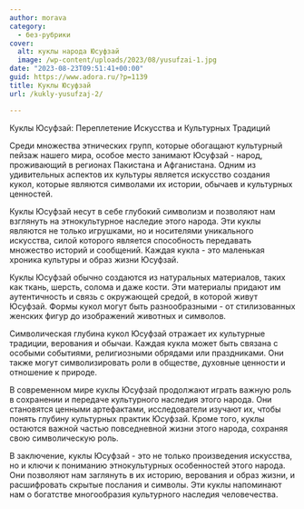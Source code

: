 ```yaml
---
author: morava
category:
  - без-рубрики
cover:
  alt: куклы народа Юсуфзай
  image: /wp-content/uploads/2023/08/yusufzai-1.jpg
date: "2023-08-23T09:51:41+00:00"
guid: https://www.adora.ru/?p=1139
title: Куклы Юсуфзай
url: /kukly-yusufzaj-2/

---
```

Куклы Юсуфзай: Переплетение Искусства и Культурных Традиций

Среди множества этнических групп, которые обогащают культурный пейзаж нашего мира, особое место занимают Юсуфзай \- народ, проживающий в регионах Пакистана и Афганистана. Одним из удивительных аспектов их культуры является искусство создания кукол, которые являются символами их истории, обычаев и культурных ценностей.

Куклы Юсуфзай несут в себе глубокий символизм и позволяют нам взглянуть на этнокультурное наследие этого народа. Эти куклы являются не только игрушками, но и носителями уникального искусства, силой которого является способность передавать множество историй и сообщений. Каждая кукла \- это маленькая хроника культуры и образ жизни Юсуфзай.

Куклы Юсуфзай обычно создаются из натуральных материалов, таких как ткань, шерсть, солома и даже кости. Эти материалы придают им аутентичность и связь с окружающей средой, в которой живут Юсуфзай. Формы кукол могут быть разнообразными \- от стилизованных женских фигур до изображений животных и символов.

Символическая глубина кукол Юсуфзай отражает их культурные традиции, верования и обычаи. Каждая кукла может быть связана с особыми событиями, религиозными обрядами или праздниками. Они также могут символизировать роли в обществе, духовные ценности и отношение к природе.

В современном мире куклы Юсуфзай продолжают играть важную роль в сохранении и передаче культурного наследия этого народа. Они становятся ценными артефактами, исследователи изучают их, чтобы понять глубину культурных практик Юсуфзай. Кроме того, куклы остаются важной частью повседневной жизни этого народа, сохраняя свою символическую роль.

В заключение, куклы Юсуфзай \- это не только произведения искусства, но и ключи к пониманию этнокультурных особенностей этого народа. Они позволяют нам заглянуть в их историю, верования и образ жизни, и расшифровать скрытые послания и символы. Эти куклы напоминают нам о богатстве многообразия культурного наследия человечества.
